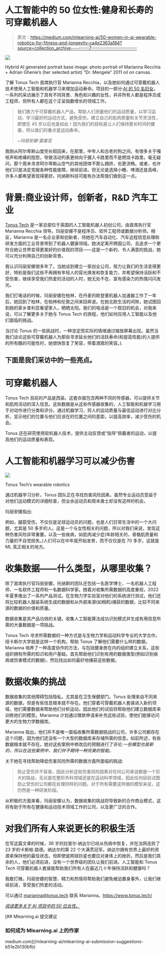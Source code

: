 # 人工智能中的 50 位女性:健身和长寿的可穿戴机器人

> 原文：<https://medium.com/mlearning-ai/50-women-in-ai-wearable-robotics-for-fitness-and-longevity-ca4e2363a184?source=collection_archive---------7----------------------->

![](img/50d41ddeca06a17f983d888578228a49.png)

Hybrid AI generated portrait base image: photo portrait of Marianna Recchia + Adrian Ghenie’s (her selected artist) “Dr. Mengele” 2011 oil on canvas.

了解 Tonus Tech 首席执行官 Marianna Recchia，以及她如何通过可穿戴机器人技术使用人工智能和机器学习来增加运动寿命。项目的一部分:[AI 的 50 名妇女](https://clarity-cx.com/50-women-in-ai/)。一系列的采访展示了具有不同背景、角色和兴趣的女性，并非所有人都是程序员或工程师，但所有人都在这个正呈指数增长的领域工作。

> 我们致力于可穿戴机器人产品，帮助人们测量他们的运动质量，以学习运动，学习最好的运动方式，避免受伤，建立自己的肌肉质量和关节灵活性，即使在 45 岁以后也是如此！因为我们的目标是让人们保持更长时间的健康，所以我们的重点是运动寿命。
> 
> *~玛丽安娜·雷基亚*

我刚从阿尔卑斯山度完长假回来，在那里，中年人和古老的狗之间，有很多关于嘎吱声和疼痛的抱怨，导致活动列表更倾向于摄入卡路里而不是燃烧卡路里。毫无疑问，那个周末寻求阿尔卑斯山空气的其他团体不那么拥挤，也更流畅。或者，也许他们只是决定克服各种性能故障，继续前进。但无论是选择小睡、啤酒还是高峰，许多人都希望表现得更好。托纳斯科技可能有办法帮我们做到这一点。

# 背景:商业设计师，创新者，R&D 汽车工业

[Tonus Tech](https://www.tonus.tech/) 是一家总部位于英国的人工智能机器人初创公司，由首席执行官 Marianna Recchia 领导。玛丽安娜不是程序员、软件工程师或数据分析师。相反，Marianna 是一名企业家和创新者，将她在汽车自动化、汽车远程信息处理和研发方面的工业背景带到了机器人健康领域。她决定离开跨国公司，去追求一个更符合她让世界变得更美好的价值观的项目——这是一个新的、令人满意的挑战，她可以充分利用自己的创新背景。

我认识玛丽安娜很多年了。当她谈到建立一家创业公司，努力让我们的生活变得更好，特别是我们这些不再拥有年轻人的容光焕发和恢复能力，并希望保持活跃和不受伤害，继续享受我们热爱的活动的人时，她无处不在、富有感染力的热情闪闪发光。

我们打电话的时候，玛丽安娜在柏林，在丹麦的欧登塞机器人加速器工作了一年后，她回到了柏林，在柏林和伦敦之间来回奔波。在她北欧生活的间隙，她试图回到她的家乡普利亚看望家人，晒晒太阳。我们的电话是一个叙旧的机会，对我来说，可以了解更多关于她与 Tonus Tech 的旅程，他们如何应用人工智能以及他们面临的挑战。

当讨论 Tonus 的一些挑战时，一种坚定而实际的情绪通过缩放屏幕出现。虽然当我们谈论这些可穿戴机器人为那些寻求延长他们的活跃寿命(和提高性能)的人提供的所有酷的可能性时，她很快恢复了笑容，带着酒窝的笑容。).

## 下面是我们采访中的一些亮点。

# 可穿戴机器人

Tonus Tech 目前的产品是西装。这套衣服包含两种不同的传感器，可以提供关节和肌肉活动的深入信息。这些数据是从这些传感器收集的，人工智能和机器学习用于对动作进行分类和评分。通过机器学习，将人的运动质量与最佳运动进行对比分析，显示他们的位置与他们应该在的位置之间的差距，以提高效率，减少受伤的机会。

Tonus 还在研究使用软机器人技术，提供主动反馈或“指导”佩戴者的运动，以提高他们的运动质量和表现。

# 人工智能和机器学习可以减少伤害

![](img/b3dd3b4bce48c213f70f0c742fedf34a.png)

Tonus Tech’s wearable robotics

通过机器学习分析，Tonus 团队正在寻找伤害风险因素。虽然专业运动员受益于对他们运动模式的详细检查，但业余运动员和周末勇士却没有这样的机会。

玛丽安娜指出:

例如，腿筋受伤，不仅仅是足球运动员的问题，也是人们日常生活中的一个大问题，尤其是 50 多岁的人。这是一个与女性相关的问题，所以对我们来说，发现这种伤害风险非常重要。以及一些疾病，如肌肉减少症(年龄相关的，骨骼肌质量和力量的不自觉损失。)人们可以在中年就开始发育，而不仅仅是在 70 多岁。这就是 ML 真正相关的地方。

# 收集数据——什么类型，从哪里收集？

除了首席执行官玛丽安娜，托纳斯的团队还包括一名医学博士、一名机器人工程师、一名软件工程师和一名数据科学家。随着对收集所需数据的高度重视，2022 年夏季推出了一系列产品测试。在生物力学实验室对他们的系统进行测试，他们还将比较机器人服装系统生成的数据和从外部来源(如相机)捕获的数据，比较不同来源的数据的价值和质量。

数据收集是其产品功效的关键。收集人工智能算法成功识别模式并生成有用信息所需的大量数据是一项挑战。

Tonus Tech 寻求所需数据的一种方式是与生物力学和运动科学专业的大学合作。纽卡斯尔大学就是这样一个机构，帮助 Tonus 了解他们需要什么样的数据。Marianna 培养了一种高度协作的方法，与包括健身房在内的组织建立关系，这些组织拥有所需的知识和用户基础，首先帮助他们识别有用的数据类型(例如识别疾病或伤害模式的数据)，然后找出如何最好地捕获这些数据。

# 数据收集的挑战

数据收集的其他障碍包括隐私，尤其是在卫生保健部门。Tonus 处理来自不同来源的数据，但是有些信息根本就不存在。他们穿着可穿戴机器人套装进入新的领域，他们需要数据来帮助他们分析运动，因此他们的试验将帮助他们建立数据库来训练他们的模型。Marianna 计划通过赠款申请来补充这些试验，使他们能够访问更大的生物力学数据库。

Marianna 指出，他们并不是唯一面临收集所需数据挑战的公司，许多公司都存在这个问题，因为他们还没有一个大型的数据库来存储所需的信息。如前所述，有些数据根本就不存在。她对这些案例中修改后的预期进行了评论:*一些模型也是新的，所以在这些案例中，我们并不期待一种完美的智能。*

关于她在寻找帮助降低伤害风险所需的数据方面所面临的挑战:

> 防止受伤并不容易，因此分析这些伤害风险因素对任何公司来说都是一个巨大的挑战，无论是在整形外科领域还是在运动科学领域，因此任何目前试图防止受伤的公司都在处理同样的问题。对于所有需要这样做的模型来说，这仍然是一种研发阶段。

从积极的方面来看，玛丽安娜认为，数据收集的挑战将导致新的合作商业模式，这将有助于所有在健康和运动技术领域工作的公司，以及更广泛的合作。

# 对我们所有人来说更长的积极生活

在写这篇文章的时候，36 岁的拉斐尔·纳达尔已经从伤病中恢复，并在法网击败了 23 岁的卡斯帕·路德。纳达尔的第 22 个大满贯冠军。纳达尔拥有世界上最好的资源来保持他的最佳状态，但即使是网球巨星也要应对身体上的挫折。然后是我们其余的人，他们必须前进，没有一个世界级的团队让我们前进。人工智能和 Tonus Tech 可穿戴机器人套装能帮助我们所有人在最近几十年保持活跃和健康吗？

我敢打赌，玛丽安娜的智慧、精力和热情将帮助我们避免被迫置身事外，让我们继续前进，享受我们热爱的活动。

可以通过 [marianna@tonus.tech](mailto:marianna@tonus.tech) 联系 Marianna。https://www.tonus.tech/

[*阅读更多关于 AI 项目中的 50 位女性。*](https://clarity-cx.com/2022/06/24/women-ai-post/)

[](/mlearning-ai/mlearning-ai-submission-suggestions-b51e2b130bfb) [## Mlearning.ai 提交建议

### 如何成为 Mlearning.ai 上的作家

medium.com](/mlearning-ai/mlearning-ai-submission-suggestions-b51e2b130bfb)